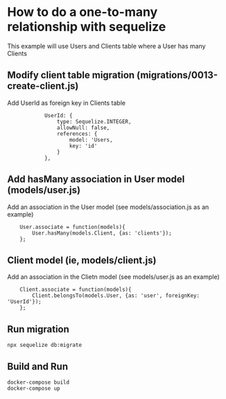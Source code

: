 # How to do a one-to-many relationship with sequelize

This example will use Users and Clients table where a User has many Clients

## Modify client table migration (migrations/0013-create-client.js)

Add UserId as foreign key in Clients table

```
            UserId: {
                type: Sequelize.INTEGER,
                allowNull: false,
                references: {
                    model: 'Users,
                    key: 'id'
                }
            },
```

## Add hasMany association in User model (models/user.js)

Add an association in the User model (see models/association.js as an example)
```
    User.associate = function(models){
        User.hasMany(models.Client, {as: 'clients'});
    };
```
## Client model (ie, models/client.js)

Add an association in the Clietn model (see models/user.js as an example)
```
    Client.associate = function(models){
        Client.belongsTo(models.User, {as: 'user', foreignKey: 'UserId'});
    };
```
## Run migration
```
npx sequelize db:migrate
```

## Build and Run
```
docker-compose build
docker-compose up
```
